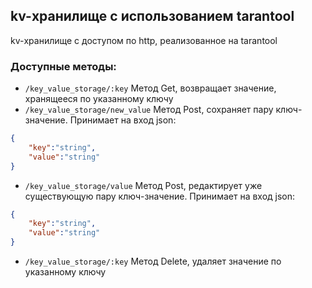 ## kv-хранилище с использованием tarantool
kv-хранилище с доступом по http, реализованное на tarantool

### Доступные методы:
- `/key_value_storage/:key` Метод Get, возвращает значение, хранящееся по указанному ключу
- `/key_value_storage/new_value` Метод Post, сохраняет пару ключ-значение. Принимает на вход json: 
``` json 
{
    "key":"string",
    "value":"string"
}
```
- `/key_value_storage/value` Метод Post, редактирует уже существующую пару ключ-значение. Принимает на вход json:
``` json 
{
    "key":"string",
    "value":"string"
}
```
- `/key_value_storage/:key` Метод Delete, удаляет значение по указанному ключу